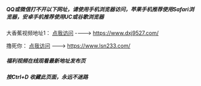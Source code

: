 ##### QQ或微信打不开以下网址，请使用手机浏览器访问，苹果手机推荐使用Safari浏览器，安卓手机推荐使用UC或谷歌浏览器
大香蕉视频地址1：  [点我访问](https://www.dxj9527.com/) ----> https://www.dxj9527.com/

撸死你： [点我访问](https://www.lsn233.com/) ---> https://www.lsn233.com/


##### 福利视频在线观看最新地址发布页
##### 按Ctrl+D 收藏此页面，永远不迷路
